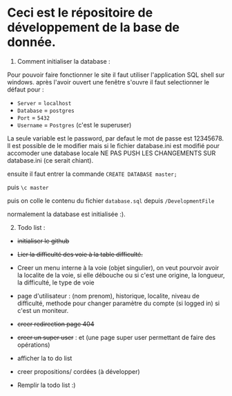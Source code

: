 # Ceci est le répositoire de développement de la base de donnée. 

1. Comment initialiser la database : 

Pour pouvoir faire fonctionner le site il faut utiliser l'application SQL shell sur windows. après l'avoir ouvert une fenêtre s'ouvre il faut selectionner le défaut pour : 
- `Server` = `localhost`
- `Database` = `postgres` 
- `Port` = `5432`
- `Username` = `Postgres` (c'est le superuser)

La seule variable est le password, par defaut le mot de passe est 12345678.
Il est possible de le modifier mais si le fichier database.ini est modifié pour accomoder une database locale NE PAS PUSH LES CHANGEMENTS SUR database.ini (ce serait chiant).

ensuite il faut entrer la commande `CREATE DATABASE master;`

puis `\c master`

puis on colle le contenu du fichier `database.sql` depuis `/DevelopmentFile`

normalement la database est initialisée :). 



2. Todo list : 

* ~~initialiser le github~~


* ~~Lier la difficulté des voie à la table difficulté.~~

* Creer un menu interne à la voie (objet singulier), on veut pourvoir avoir la localite de la voie, si elle débouche ou si c'est une origine, la longueur, la difficulté, le type de voie 

* page d'utilisateur : (nom prenom), historique, localite, niveau de difficulté, methode pour changer paramètre du compte (si logged in) si c'est un moniteur. 

* ~~creer redirection page 404~~

* ~~creer un super user~~ : et (une page super user permettant de faire des opérations)

* afficher la to do list 

* creer propositions/ cordées (à développer)

* Remplir la todo list :)